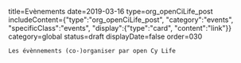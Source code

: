 title=Evènements
date=2019-03-16
type=org_openCiLife_post
includeContent={"type":"org_openCiLife_post", "category":"events", "specificClass":"events", "display":{"type":"card", "content":"link"}}
category=global
status=draft
displayDate=false
order=030
~~~~~~
Les évènnements (co-)organiser par open Cy Life